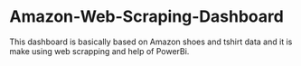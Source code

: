 # Amazon-Web-Scraping-Dashboard
This dashboard is basically based on Amazon shoes and tshirt data and it is make using web scrapping and help of PowerBi.

